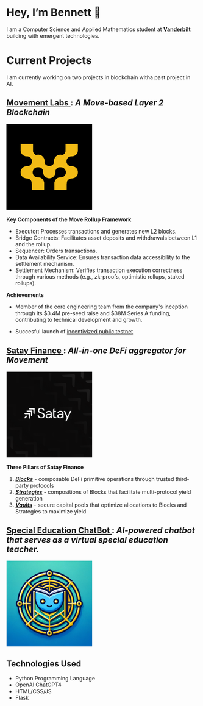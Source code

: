 # **Hey, I’m Bennett 👋**

I am a Computer Science and Applied Mathematics student at [**Vanderbilt**](https://www.vanderbilt.edu/) building with emergent technologies.

# Current Projects

I am currently working on two projects in blockchain witha past project in AI.

## [**Movement Labs** ](https://movementlabs.xyz): ***A Move-based Layer 2 Blockchain***

![Movement Labs](movement-logo.png)

**Key Components of the Move Rollup Framework**
- Executor: Processes transactions and generates new L2 blocks.
- Bridge Contracts: Facilitates asset deposits and withdrawals between L1 and the rollup.
- Sequencer: Orders transactions.
- Data Availability Service: Ensures transaction data accessibility to the settlement mechanism.
- Settlement Mechanism: Verifies transaction execution correctness through various methods (e.g., zk-proofs, optimistic rollups, staked rollups).

**Achievements**

- Member of the core engineering team from the company's inception through its \$3.4M pre-seed raise and \$38M Series A funding, contributing to technical development and growth.

- Succesful launch of [incentivized public testnet](https://testnet.movementlabs.xyz/)


## [**Satay Finance** ](https://app.satay.finance/): ***All-in-one DeFi aggregator for Movement***

<img src="satay_logo.png" alt="Satay" width="225" height="225">

**Three Pillars of Satay Finance**
1. [***Blocks***](https://app.satay.finance/blocks) - composable DeFi primitive operations through trusted third-party protocols
2. [***Strategies***](https://app.satay.finance/products) - compositions of Blocks that facilitate multi-protocol yield generation
3. [***Vaults***](https://app.satay.finance/vaults) - secure capital pools that optimize allocations to Blocks and Strategies to maximize yield

## [Special Education ChatBot ](https://github.com/bennettdavisv1/special-ed-chat-bot): ***AI-powered chatbot that serves as a virtual special education teacher.***

<img src="ChatbotLogo.png" alt="ChatBotLogo" width="225" height="225">

## Technologies Used

- Python Programming Language
- OpenAI ChatGPT4
- HTML/CSS/JS
- Flask

